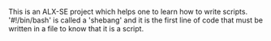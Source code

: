 This is an ALX-SE project which helps one to learn how to write scripts.
'#!/bin/bash' is called a 'shebang' and it is the first line of code that must be written in a file to know that it is a script.
